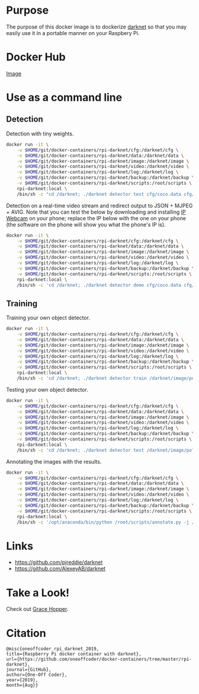 # Purpose

The purpose of this docker image is to dockerize [darknet](https://pjreddie.com/darknet/) so that you may easily use it in a portable manner on your Raspbery Pi.

# Docker Hub

[Image](https://hub.docker.com/r/oneoffcoder/rpi-darknet)

# Use as a command line

## Detection

Detection with tiny weights.

```bash
docker run -it \
    -v $HOME/git/docker-containers/rpi-darknet/cfg:/darknet/cfg \
    -v $HOME/git/docker-containers/rpi-darknet/data:/darknet/data \
    -v $HOME/git/docker-containers/rpi-darknet/image:/darknet/image \
    -v $HOME/git/docker-containers/rpi-darknet/video:/darknet/video \
    -v $HOME/git/docker-containers/rpi-darknet/log:/darknet/log \
    -v $HOME/git/docker-containers/rpi-darknet/backup:/darknet/backup \
    -v $HOME/git/docker-containers/rpi-darknet/scripts:/root/scripts \
    rpi-darknet:local \
    /bin/sh -c "cd /darknet; ./darknet detector test cfg/coco.data cfg/yolov3-tiny.cfg weight/yolov3-tiny.weights data/dog.jpg -dont_show > image/dog.log"
```
Detection on a real-time video stream and redirect output to JSON + MJPEG + AVIG. Note that you can test the below by downloading and installing [IP Webcam](https://play.google.com/store/apps/details?id=com.pas.webcam) on your phone; replace the IP below with the one on your phone (the software on the phone will show you what the phone's IP is).

```bash
docker run -it \
    -v $HOME/git/docker-containers/rpi-darknet/cfg:/darknet/cfg \
    -v $HOME/git/docker-containers/rpi-darknet/data:/darknet/data \
    -v $HOME/git/docker-containers/rpi-darknet/image:/darknet/image \
    -v $HOME/git/docker-containers/rpi-darknet/video:/darknet/video \
    -v $HOME/git/docker-containers/rpi-darknet/log:/darknet/log \
    -v $HOME/git/docker-containers/rpi-darknet/backup:/darknet/backup \
    -v $HOME/git/docker-containers/rpi-darknet/scripts:/root/scripts \
    rpi-darknet:local \
    /bin/sh -c 'cd /darknet; ./darknet detector demo cfg/coco.data cfg/yolov3.cfg weight/yolov3.weights http://192.168.0.210:8080/video?dummy=param.mjpg -json_port 8070 -mjpeg_port 8090 -ext_output -dont_show -out_filename video/dummy.avi'
```

## Training
Training your own object detector.

```bash
docker run -it \
    -v $HOME/git/docker-containers/rpi-darknet/cfg:/darknet/cfg \
    -v $HOME/git/docker-containers/rpi-darknet/data:/darknet/data \
    -v $HOME/git/docker-containers/rpi-darknet/image:/darknet/image \
    -v $HOME/git/docker-containers/rpi-darknet/video:/darknet/video \
    -v $HOME/git/docker-containers/rpi-darknet/log:/darknet/log \
    -v $HOME/git/docker-containers/rpi-darknet/backup:/darknet/backup \
    -v $HOME/git/docker-containers/rpi-darknet/scripts:/root/scripts \
    rpi-darknet:local \
    /bin/sh -c 'cd /darknet; ./darknet detector train /darknet/image/polygons/iaia-polygons.data /darknet/image/polygons/tiny-yolo-iaia-polygons.cfg -dont_show'
```

Testing your own object detector.

```bash
docker run -it \
    -v $HOME/git/docker-containers/rpi-darknet/cfg:/darknet/cfg \
    -v $HOME/git/docker-containers/rpi-darknet/data:/darknet/data \
    -v $HOME/git/docker-containers/rpi-darknet/image:/darknet/image \
    -v $HOME/git/docker-containers/rpi-darknet/video:/darknet/video \
    -v $HOME/git/docker-containers/rpi-darknet/log:/darknet/log \
    -v $HOME/git/docker-containers/rpi-darknet/backup:/darknet/backup \
    -v $HOME/git/docker-containers/rpi-darknet/scripts:/root/scripts \
    rpi-darknet:local \
    /bin/sh -c 'cd /darknet; ./darknet detector test /darknet/image/polygons/iaia-polygons.data /darknet/image/polygons/tiny-yolo-iaia-polygons.cfg /darknet/backup/tiny-yolo-iaia-polygons_last.weights -ext_output -dont_show -out /darknet/log/result.json < /darknet/image/polygons/iaia-polygons_valid.txt'
```

Annotating the images with the results.

```bash
docker run -it \
    -v $HOME/git/docker-containers/rpi-darknet/cfg:/darknet/cfg \
    -v $HOME/git/docker-containers/rpi-darknet/data:/darknet/data \
    -v $HOME/git/docker-containers/rpi-darknet/image:/darknet/image \
    -v $HOME/git/docker-containers/rpi-darknet/video:/darknet/video \
    -v $HOME/git/docker-containers/rpi-darknet/log:/darknet/log \
    -v $HOME/git/docker-containers/rpi-darknet/backup:/darknet/backup \
    -v $HOME/git/docker-containers/rpi-darknet/scripts:/root/scripts \
    rpi-darknet:local \
    /bin/sh -c '/opt/anaconda/bin/python /root/scripts/annotate.py -j /darknet/log/result.json  -d /darknet/image/polygons/annotations'
```

# Links

* https://github.com/pjreddie/darknet
* https://github.com/AlexeyAB/darknet

# Take a Look!

Check out [Grace Hopper](https://en.wikipedia.org/wiki/Grace_Hopper).

# Citation

```
@misc{oneoffcoder_rpi_darknet_2019, 
title={Raspberry Pi docker container with darknet}, 
url={https://github.com/oneoffcoder/docker-containers/tree/master/rpi-darknet}, 
journal={GitHub},
author={One-Off Coder}, 
year={2019}, 
month={Aug}}
```
